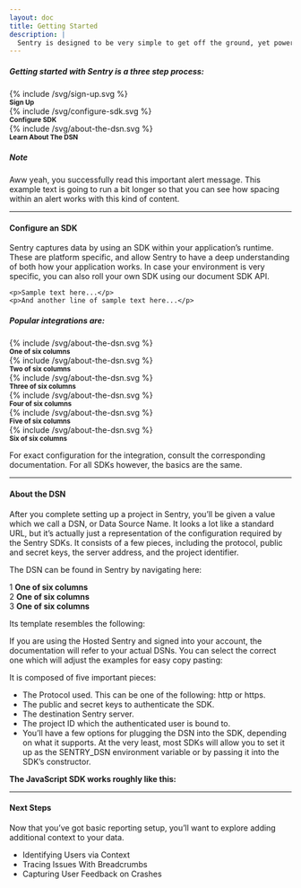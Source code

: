 ```yaml
---
layout: doc
title: Getting Started
description: |
  Sentry is designed to be very simple to get off the ground, yet powerful to grow into. If you have never used Sentry before, this tutorial will help you with getting started.
---
```

<h5 class="text-center mb-3">Getting started with Sentry is a three step process:</h5>

<div class="row bg-light process mb-4">
  <div class="col pt-3 pb-2 text-center">
    <div class="icon mx-auto d-block mb-1">
      {% include /svg/sign-up.svg %}
    </div>
    <small class="text-uppercase"><b>Sign Up</b></small>
  </div>
  <div class="col pt-3 pb-2 text-center">
    <div class="icon mx-auto d-block mb-1">
      {% include /svg/configure-sdk.svg %}
    </div>
    <small class="text-uppercase"><b>Configure SDK</b></small>
  </div>
  <div class="col pt-3 pb-2 text-center">
    <div class="icon mx-auto d-block mb-1">
      {% include /svg/about-the-dsn.svg %}
    </div>
    <small class="text-uppercase"><b>Learn About The DSN</b></small>
  </div>
</div>

<div class="alert alert-warning" role="alert">
  <h5 class="alert-heading text-uppercase">Note</h5>
  <p>Aww yeah, you successfully read this important alert message. This example text is going to run a bit longer so that you can see how spacing within an alert works with this kind of content.</p>
</div>

---

#### Configure an SDK

Sentry captures data by using an SDK within your application’s runtime. These are platform specific, and allow Sentry to have a deep understanding of both how your application works. In case your environment is very specific, you can also roll your own SDK using our document SDK API.

<pre class="pre p-2 mb-5"><code>&lt;p&gt;Sample text here...&lt;/p&gt;
&lt;p&gt;And another line of sample text here...&lt;/p&gt;
</code></pre>

##### Popular integrations are:
<div class="integrations mb-2">
  <div class="row">
    <div class="col-sm">
      <div class="icon mb-1 mx-auto d-block">
        {% include /svg/about-the-dsn.svg %}
      </div>
      <small><b>One of six columns</b></small>
    </div>
    <div class="col-sm">
      <div class="icon mb-1 mx-auto d-block">
        {% include /svg/about-the-dsn.svg %}
      </div>
      <small><b>Two of six columns</b></small>
    </div>
    <div class="col-sm">
      <div class="icon mb-1 mx-auto d-block">
        {% include /svg/about-the-dsn.svg %}
      </div>
      <small><b>Three of six columns</b></small>
    </div>
  </div>
  <div class="row">
    <div class="col-sm">
      <div class="icon mb-1 mx-auto d-block">
        {% include /svg/about-the-dsn.svg %}
      </div>
      <small><b>Four of six columns</b></small>
    </div>
    <div class="col-sm">
      <div class="icon mb-1 mx-auto d-block">
        {% include /svg/about-the-dsn.svg %}
      </div>
      <small><b>Five of six columns</b></small>
    </div>
    <div class="col-sm">
      <div class="icon mb-1 mx-auto d-block">
        {% include /svg/about-the-dsn.svg %}
      </div>
      <small><b>Six of six columns</b></small>
    </div>
  </div>
</div>

For exact configuration for the integration, consult the corresponding documentation. For all SDKs however, the basics are the same.

---

#### About the DSN

After you complete setting up a project in Sentry, you’ll be given a value which we call a DSN, or Data Source Name. It looks a lot like a standard URL, but it’s actually just a representation of the configuration required by the Sentry SDKs. It consists of a few pieces, including the protocol, public and secret keys, the server address, and the project identifier.

The DSN can be found in Sentry by navigating here:

<div class="bg-light process mb-4">
  <div class="d-flex align-items-center p-2">
    <span class="badge badge-secondary mr-2">
      1
    </span>
    <span class="">
      <b>One of six columns</b>
    </span>
  </div>
  <div class="d-flex flex-row align-items-center p-2">
    <span class="badge badge-secondary mr-2">
      2
    </span>
    <span class="">
      <b>One of six columns</b>
    </span>
  </div>
  <div class="d-flex flex-row align-items-center p-2">
    <span class="badge badge-secondary mr-2">
      3
    </span>
    <span class="">
      <b>One of six columns</b>
    </span>
  </div>
</div>

Its template resembles the following:

If you are using the Hosted Sentry and signed into your account, the documentation will refer to your actual DSNs. You can select the correct one which will adjust the examples for easy copy pasting:

It is composed of five important pieces:

- The Protocol used. This can be one of the following: http or https.
- The public and secret keys to authenticate the SDK.
- The destination Sentry server.
- The project ID which the authenticated user is bound to.
- You’ll have a few options for plugging the DSN into the SDK, depending on what it 	supports. At the very least, most SDKs will allow you to set it up as the 	SENTRY_DSN environment variable or by passing it into the SDK’s constructor.


**The JavaScript SDK works roughly like this:**

---

#### Next Steps

Now that you’ve got basic reporting setup, you’ll want to explore adding additional context to your data.

- Identifying Users via Context
- Tracing Issues With Breadcrumbs
- Capturing User Feedback on Crashes

